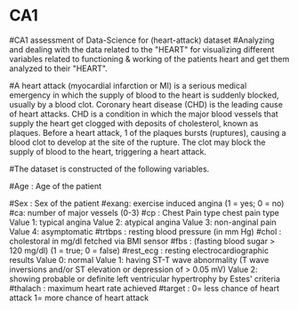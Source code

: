 # CA1
#CA1 assessment of Data-Science for (heart-attack) dataset
#Analyzing and dealing with the data related to the "HEART" for visualizing different variables related to functioning & working of the patients heart and get them analyzed to their "HEART".

#A heart attack (myocardial infarction or MI) is a serious medical emergency in which the 
supply of blood to the heart is suddenly blocked, usually by a blood clot. Coronary heart 
disease (CHD) is the leading cause of heart attacks. CHD is a condition in which the major 
blood vessels that supply the heart get clogged with deposits of cholesterol, known as 
plaques. Before a heart attack, 1 of the plaques bursts (ruptures), causing a blood clot to 
develop at the site of the rupture. The clot may block the supply of blood to the heart, 
triggering a heart attack.

#The dataset is constructed of the following variables.

#Age : Age of the patient

#Sex : Sex of the patient
#exang: exercise induced angina (1 = yes; 0 = no)
#ca: number of major vessels (0-3)
#cp : Chest Pain type chest pain type
 Value 1: typical angina
 Value 2: atypical angina
 Value 3: non-anginal pain
 Value 4: asymptomatic
#trtbps : resting blood pressure (in mm Hg)
#chol : cholestoral in mg/dl fetched via BMI sensor
#fbs : (fasting blood sugar > 120 mg/dl) (1 = true; 0 = false)
#rest_ecg : resting electrocardiographic results
 Value 0: normal
 Value 1: having ST-T wave abnormality (T wave inversions and/or ST elevation or 
depression of > 0.05 mV)
 Value 2: showing probable or definite left ventricular hypertrophy by Estes' criteria
#thalach : maximum heart rate achieved
#target : 
0= less chance of heart attack 
1= more chance of heart attack
